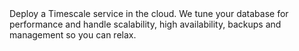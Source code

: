 <Highlight type="cloud" header="Want to skip these steps?" button="Try for free">
Deploy a Timescale service in the cloud. We tune your database for performance and handle scalability, high availability, backups and management so you can relax.
</Highlight>

